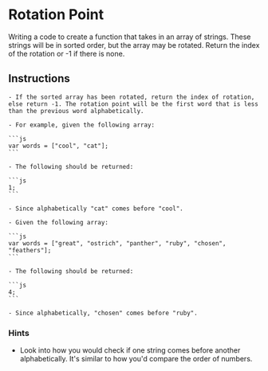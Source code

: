 # Rotation Point

Writing a code to create a function that takes in an array of strings. These strings will be in sorted order, but the array may be rotated. Return the index of the rotation or -1 if there is none.

## Instructions

    - If the sorted array has been rotated, return the index of rotation, else return -1. The rotation point will be the first word that is less than the previous word alphabetically.

    - For example, given the following array:

    ```js
    var words = ["cool", "cat"];
    ```

    - The following should be returned:

    ```js
    1;
    ```

    - Since alphabetically "cat" comes before "cool".

    - Given the following array:

    ```js
    var words = ["great", "ostrich", "panther", "ruby", "chosen", "feathers"];
    ```

    - The following should be returned:

    ```js
    4;
    ```

    - Since alphabetically, "chosen" comes before "ruby".

### Hints

- Look into how you would check if one string comes before another alphabetically. It's similar to how you'd compare the order of numbers.
